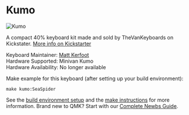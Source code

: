 # Kumo

![Kumo](https://i.imgur.com/8nVHBqT.jpg)

A compact 40% keyboard kit made and sold by TheVanKeyboards on Kickstater. [More info on Kickstarter](https://www.kickstarter.com/projects/thevankeyboards/kumo-a-compact-mechanical-keyboard)

Keyboard Maintainer: [Matt Kerfoot](https://github.com/LEdiodes)  
Hardware Supported: Minivan Kumo  
Hardware Availability: No longer available

Make example for this keyboard (after setting up your build environment):

    make kumo:SeaSpider

See the [build environment setup](https://docs.qmk.fm/#/getting_started_build_tools) and the [make instructions](https://docs.qmk.fm/#/getting_started_make_guide) for more information. Brand new to QMK? Start with our [Complete Newbs Guide](https://docs.qmk.fm/#/newbs).